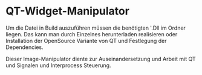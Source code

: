 # QT-Widget-Manipulator

Um die Datei in Build auszuführen müssen die benötigten '.Dll im Ordner liegen. 
Das kann man durch Einzelnes herunterladen realisieren oder Installation der OpenSource Variante von
QT und Festlegung der Dependencies.

Dieser Image-Manipulator diente zur Auseinandersetzung und Arbeit mit QT und Signalen und Interprocess Steuerung.
